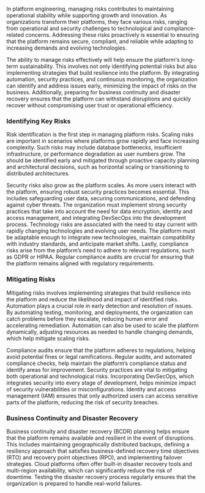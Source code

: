 In platform engineering, managing risks contributes to maintaining operational stability while supporting growth and innovation. As organizations transform their platforms, they face various risks, ranging from operational and security challenges to technological and compliance-related concerns. Addressing these risks proactively is essential to ensuring that the platform remains secure, compliant, and reliable while adapting to increasing demands and evolving technologies.

The ability to manage risks effectively will help ensure the platform's long-term sustainability. This involves not only identifying potential risks but also implementing strategies that build resilience into the platform. By integrating automation, security practices, and continuous monitoring, the organization can identify and address issues early, minimizing the impact of risks on the business. Additionally, preparing for business continuity and disaster recovery ensures that the platform can withstand disruptions and quickly recover without compromising user trust or operational efficiency.

### Identifying Key Risks

Risk identification is the first step in managing platform risks. Scaling risks are important in scenarios where platforms grow rapidly and face increasing complexity. Such risks may include database bottlenecks, insufficient infrastructure, or performance degradation as user numbers grow. The should be identified early and mitigated through proactive capacity planning and architectural decisions, such as horizontal scaling or transitioning to distributed architectures.

Security risks also grow as the platform scales. As more users interact with the platform, ensuring robust security practices becomes essential. This includes safeguarding user data, securing communications, and defending against cyber threats. The organization must implement strong security practices that take into account the need for data encryption, identity and access management, and integrating DevSecOps into the development process. Technology risks are associated with the need to stay current with rapidly changing technologies and evolving user needs. The platform must be adaptable enough to integrate new technologies, maintain compatibility with industry standards, and anticipate market shifts. Lastly, compliance risks arise from the platform’s need to adhere to relevant regulations, such as GDPR or HIPAA. Regular compliance audits are crucial for ensuring that the platform remains aligned with regulatory requirements.

### Mitigating Risks

Mitigating risks involves implementing strategies that build resilience into the platform and reduce the likelihood and impact of identified risks. Automation plays a crucial role in early detection and resolution of issues. By automating testing, monitoring, and deployments, the organization can catch problems before they escalate, reducing human error and accelerating remediation. Automation can also be used to scale the platform dynamically, adjusting resources as needed to handle changing demands, which help mitigate scaling risks.

Compliance audits ensure that the platform adheres to regulations, helping avoid potential fines or legal ramifications. Regular audits, and automated compliance checks, help maintain the platform’s compliance status and identify areas for improvement. Security practices are vital to mitigating both operational and technological risks. Incorporating DevSecOps, which integrates security into every stage of development, helps minimize impact of security vulnerabilities or misconfigurations. Identity and access management (IAM) ensures that only authorized users can access sensitive parts of the platform, reducing the risk of security breaches.

### Business Continuity and Disaster Recovery

Business continuity and disaster recovery (BCDR) planning helps ensure that the platform remains available and resilient in the event of disruptions. This includes maintaining geographically distributed backups, defining a resiliency approach that satisfies business-defined recovery time objectives (RTO) and recovery point objectives (RPO), and implementing failover strategies. Cloud platforms often offer built-in disaster recovery tools and multi-region availability, which can significantly reduce the risk of downtime. Testing the disaster recovery process regularly ensures that the organization is prepared to handle real-world failures.

